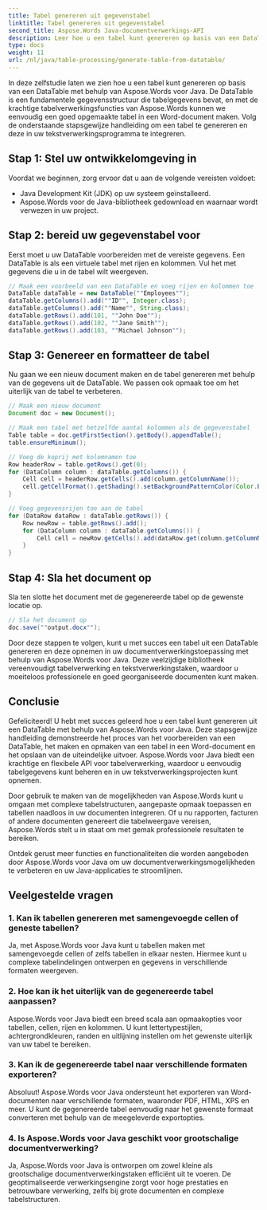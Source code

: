 ```yaml
---
title: Tabel genereren uit gegevenstabel
linktitle: Tabel genereren uit gegevenstabel
second_title: Aspose.Words Java-documentverwerkings-API
description: Leer hoe u een tabel kunt genereren op basis van een DataTable met behulp van Aspose.Words voor Java. Creëer moeiteloos professionele Word-documenten met opgemaakte tabellen.
type: docs
weight: 11
url: /nl/java/table-processing/generate-table-from-datatable/
---
```


In deze zelfstudie laten we zien hoe u een tabel kunt genereren op basis van een DataTable met behulp van Aspose.Words voor Java. De DataTable is een fundamentele gegevensstructuur die tabelgegevens bevat, en met de krachtige tabelverwerkingsfuncties van Aspose.Words kunnen we eenvoudig een goed opgemaakte tabel in een Word-document maken. Volg de onderstaande stapsgewijze handleiding om een tabel te genereren en deze in uw tekstverwerkingsprogramma te integreren.

## Stap 1: Stel uw ontwikkelomgeving in

Voordat we beginnen, zorg ervoor dat u aan de volgende vereisten voldoet:

- Java Development Kit (JDK) op uw systeem geïnstalleerd.
- Aspose.Words voor de Java-bibliotheek gedownload en waarnaar wordt verwezen in uw project.

## Stap 2: bereid uw gegevenstabel voor

Eerst moet u uw DataTable voorbereiden met de vereiste gegevens. Een DataTable is als een virtuele tabel met rijen en kolommen. Vul het met gegevens die u in de tabel wilt weergeven.

```java
// Maak een voorbeeld van een DataTable en voeg rijen en kolommen toe
DataTable dataTable = new DataTable(""Employees"");
dataTable.getColumns().add(""ID"", Integer.class);
dataTable.getColumns().add(""Name"", String.class);
dataTable.getRows().add(101, ""John Doe"");
dataTable.getRows().add(102, ""Jane Smith"");
dataTable.getRows().add(103, ""Michael Johnson"");
```

## Stap 3: Genereer en formatteer de tabel

Nu gaan we een nieuw document maken en de tabel genereren met behulp van de gegevens uit de DataTable. We passen ook opmaak toe om het uiterlijk van de tabel te verbeteren.

```java
// Maak een nieuw document
Document doc = new Document();

// Maak een tabel met hetzelfde aantal kolommen als de gegevenstabel
Table table = doc.getFirstSection().getBody().appendTable();
table.ensureMinimum();

// Voeg de koprij met kolomnamen toe
Row headerRow = table.getRows().get(0);
for (DataColumn column : dataTable.getColumns()) {
    Cell cell = headerRow.getCells().add(column.getColumnName());
    cell.getCellFormat().getShading().setBackgroundPatternColor(Color.LIGHT_GRAY);
}

// Voeg gegevensrijen toe aan de tabel
for (DataRow dataRow : dataTable.getRows()) {
    Row newRow = table.getRows().add();
    for (DataColumn column : dataTable.getColumns()) {
        Cell cell = newRow.getCells().add(dataRow.get(column.getColumnName()).toString());
    }
}
```

## Stap 4: Sla het document op

Sla ten slotte het document met de gegenereerde tabel op de gewenste locatie op.

```java
// Sla het document op
doc.save(""output.docx"");
```

Door deze stappen te volgen, kunt u met succes een tabel uit een DataTable genereren en deze opnemen in uw documentverwerkingstoepassing met behulp van Aspose.Words voor Java. Deze veelzijdige bibliotheek vereenvoudigt tabelverwerking en tekstverwerkingstaken, waardoor u moeiteloos professionele en goed georganiseerde documenten kunt maken.

## Conclusie

Gefeliciteerd! U hebt met succes geleerd hoe u een tabel kunt genereren uit een DataTable met behulp van Aspose.Words voor Java. Deze stapsgewijze handleiding demonstreerde het proces van het voorbereiden van een DataTable, het maken en opmaken van een tabel in een Word-document en het opslaan van de uiteindelijke uitvoer. Aspose.Words voor Java biedt een krachtige en flexibele API voor tabelverwerking, waardoor u eenvoudig tabelgegevens kunt beheren en in uw tekstverwerkingsprojecten kunt opnemen.

Door gebruik te maken van de mogelijkheden van Aspose.Words kunt u omgaan met complexe tabelstructuren, aangepaste opmaak toepassen en tabellen naadloos in uw documenten integreren. Of u nu rapporten, facturen of andere documenten genereert die tabelweergave vereisen, Aspose.Words stelt u in staat om met gemak professionele resultaten te bereiken.

Ontdek gerust meer functies en functionaliteiten die worden aangeboden door Aspose.Words voor Java om uw documentverwerkingsmogelijkheden te verbeteren en uw Java-applicaties te stroomlijnen.

## Veelgestelde vragen

### 1. Kan ik tabellen genereren met samengevoegde cellen of geneste tabellen?

Ja, met Aspose.Words voor Java kunt u tabellen maken met samengevoegde cellen of zelfs tabellen in elkaar nesten. Hiermee kunt u complexe tabelindelingen ontwerpen en gegevens in verschillende formaten weergeven.

### 2. Hoe kan ik het uiterlijk van de gegenereerde tabel aanpassen?

Aspose.Words voor Java biedt een breed scala aan opmaakopties voor tabellen, cellen, rijen en kolommen. U kunt lettertypestijlen, achtergrondkleuren, randen en uitlijning instellen om het gewenste uiterlijk van uw tabel te bereiken.

### 3. Kan ik de gegenereerde tabel naar verschillende formaten exporteren?

Absoluut! Aspose.Words voor Java ondersteunt het exporteren van Word-documenten naar verschillende formaten, waaronder PDF, HTML, XPS en meer. U kunt de gegenereerde tabel eenvoudig naar het gewenste formaat converteren met behulp van de meegeleverde exportopties.

### 4. Is Aspose.Words voor Java geschikt voor grootschalige documentverwerking?

Ja, Aspose.Words voor Java is ontworpen om zowel kleine als grootschalige documentverwerkingstaken efficiënt uit te voeren. De geoptimaliseerde verwerkingsengine zorgt voor hoge prestaties en betrouwbare verwerking, zelfs bij grote documenten en complexe tabelstructuren.